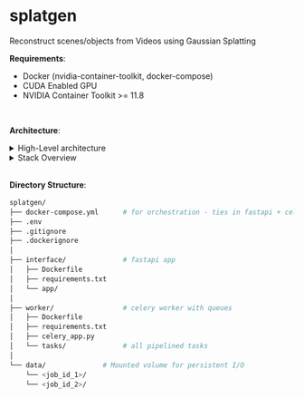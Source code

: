 # splatgen
Reconstruct scenes/objects from Videos using Gaussian Splatting

**Requirements**:
- Docker (nvidia-container-toolkit, docker-compose)
- CUDA Enabled GPU
- NVIDIA Container Toolkit >= 11.8

<br>

**Architecture**:

<details>
<summary>High-Level architecture</summary>

![diagram](docs/diagrams/high-level.excalidraw.png)

</details>

<details>
<summary>Stack Overview</summary>

![diagram](docs/diagrams/arch.excalidraw.png)

</details>

<br>

**Directory Structure**:

```bash
splatgen/
├── docker-compose.yml      # for orchestration - ties in fastapi + celery + rabbitmq
├── .env
├── .gitignore
├── .dockerignore
│
├── interface/              # fastapi app
│   ├── Dockerfile
│   ├── requirements.txt
│   └── app/
│
├── worker/                 # celery worker with queues
│   ├── Dockerfile
│   ├── requirements.txt
│   ├── celery_app.py
│   └── tasks/              # all pipelined tasks
│
└── data/              # Mounted volume for persistent I/O
    └── <job_id_1>/
    └── <job_id_2>/
```